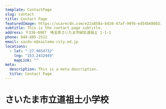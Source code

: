 ```yaml
---
template: ContactPage
slug: contact
title: Contact Page
featuredImage: https://ucarecdn.com/e22a858a-b420-47af-99f6-ed54b6860333/
subtitle: This is the contact page subtitle.
address: 〒336-0907　埼玉県さいたま市緑区道祖土 1-1-1
phone: 048-885-2512
email: saido-e@saitama-city.ed.jp
locations:
  - lat: "-27.9654732"
    lng: "153.2432449"
    mapLink: ""
meta:
  description: This is a meta description.
  title: Contact Page
---
```

# さいたま市立道祖土小学校